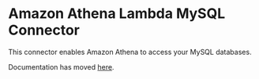 # Amazon Athena Lambda MySQL Connector

This connector enables Amazon Athena to access your MySQL databases. 

Documentation has moved [here](https://docs.aws.amazon.com/athena/latest/ug/connectors-mysql.html).
